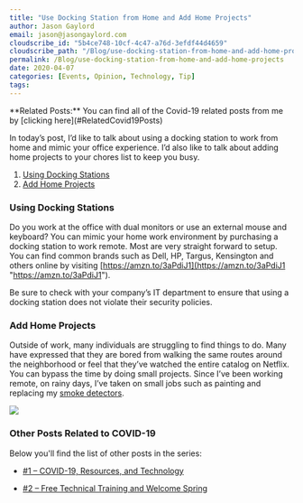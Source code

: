 ```yaml
---
title: "Use Docking Station from Home and Add Home Projects"
author: Jason Gaylord
email: jason@jasongaylord.com
cloudscribe_id: "5b4ce748-10cf-4c47-a76d-3efdf44d4659"
cloudscribe_path: "/Blog/use-docking-station-from-home-and-add-home-projects"
permalink: /Blog/use-docking-station-from-home-and-add-home-projects
date: 2020-04-07
categories: [Events, Opinion, Technology, Tip]
tags: 
---
```


<div class="alert alert-primary">
**Related Posts:** You can find all of the Covid-19 related posts from me by [clicking here](#RelatedCovid19Posts)
</div>



In today’s post, I’d like to talk about using a docking station to work from home and mimic your office experience. I’d also like to talk about adding home projects to your chores list to keep you busy. 

1.  [Using Docking Stations](DockingStations)
2.  [Add Home Projects](#HomeProjects)

### Using Docking Stations

Do you work at the office with dual monitors or use an external mouse and keyboard? You can mimic your home work environment by purchasing a docking station to work remote. Most are very straight forward to setup. You can find common brands such as Dell, HP, Targus, Kensington and others online by visiting [https://amzn.to/3aPdiJ1](https://amzn.to/3aPdiJ1 "https://amzn.to/3aPdiJ1"). 
<div class="alert alert-warning">Be sure to check with your company’s IT department to ensure that using a docking station does not violate their security policies.</div>

### Add Home Projects

Outside of work, many individuals are struggling to find things to do. Many have expressed that they are bored from walking the same routes around the neighborhood or feel that they’ve watched the entire catalog on Netflix. You can bypass the time by doing small projects. Since I’ve been working remote, on rainy days, I’ve taken on small jobs such as painting and replacing my [smoke detectors](https://amzn.to/2x8Vl9t). 

![](https://cdn.jasongaylord.com/images/2020/04/07/paint.jpg)

### Other Posts Related to COVID-19

Below you'll find the list of other posts in the series:

*   [#1 – COVID-19, Resources, and Technology](https://jasong.us/2wgSBqo)

*   [#2 – Free Technical Training and Welcome Spring](https://jasong.us/2XeHw3W)

